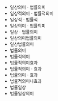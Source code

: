 - 일상의미ㆍ법률의미
- 일상적의미ㆍ법률적의미
- 일상적ㆍ법률적
- 일상의미ㆍ법률의미
- 일상ㆍ법률의미
- 일상의미법률의미
- 일상법률의미
- 법률의미
- 법률적의미
- 법률적의미효과
- 법률적의미ㆍ효과
- 법률의미ㆍ효과
- 법률적의미나효과
- 법률일상
- 법률일상의미